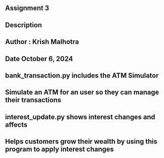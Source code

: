 ## Assignment 3 
## Description
## Author : Krish Malhotra
## Date October 6, 2024

## bank_transaction.py includes the ATM Simulator  
## Simulate an ATM for an user so they can manage their transactions


## interest_update.py shows interest changes and affects
## Helps customers grow their wealth by using this program to apply interest changes
